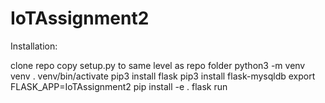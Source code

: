 # IoTAssignment2

Installation:

clone repo
copy setup.py to same level as repo folder
python3 -m venv venv
. venv/bin/activate
pip3 install flask
pip3 install flask-mysqldb
export FLASK_APP=IoTAssignment2
pip install -e .
flask run

